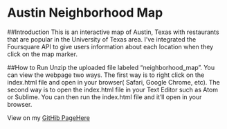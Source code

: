 # Austin Neighborhood Map

##Introduction
This is an interactive map of Austin, Texas with restaurants that are popular in the University of Texas area. I’ve integrated the Foursquare API to give users information about each location when they click on the map marker.


##How to Run
Unzip the uploaded file labeled “neighborhood_map”. You can view the webpage two ways. The first way is to right click on the index.html file and open in your browser( Safari, Google Chrome, etc). The second way is to open the index.html file in your Text Editor such as Atom or Sublime. You can then run the index.html file and it’ll open in your browser.

View on my [GitHib PageHere](https://jessica-rocket.github.io/neighborhood-map/)